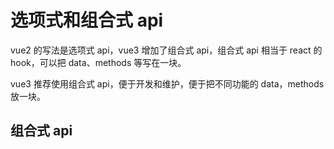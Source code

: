 # 选项式和组合式 api

vue2 的写法是选项式 api，vue3 增加了组合式 api，组合式 api 相当于 react 的 hook，可以把 data、methods 等写在一块。

vue3 推荐使用组合式 api，便于开发和维护，便于把不同功能的 data，methods 放一块。

## 组合式 api
